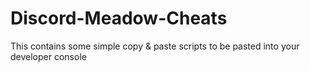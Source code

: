 # Discord-Meadow-Cheats
This contains some simple copy &amp; paste scripts to be pasted into your developer console
